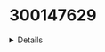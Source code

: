 # 300147629

<details>

# voici la commande de l’installations
Install-WindowsFeature AD-Domain-Services –IncludeManagementTools


```powershell
Success Restart Needed Exit Code      Feature Result
------- -------------- ---------      --------------
True    No             Success        {Active Directory Domain Services, Group P...

</details>


# verification de l'installations

<details>

  #voici la commande pour verifier

Get-ADDomain
Get-ADForest

```powershell

PS C:\Users\Administrator> Get-ADDomain                                                                                 >> Get-ADForest                                                                                                         

AllowedDNSSuffixes                 : {}
ChildDomains                       : {}
ComputersContainer                 : CN=Computers,DC=DC300147629-00,DC=local
DeletedObjectsContainer            : CN=Deleted Objects,DC=DC300147629-00,DC=local
DistinguishedName                  : DC=DC300147629-00,DC=local
DNSRoot                            : DC300147629-00.local
DomainControllersContainer         : OU=Domain Controllers,DC=DC300147629-00,DC=local
DomainMode                         : Windows2016Domain
DomainSID                          : S-1-5-21-447135690-91861430-3213525697
ForeignSecurityPrincipalsContainer : CN=ForeignSecurityPrincipals,DC=DC300147629-00,DC=local
Forest                             : DC300147629-00.local
InfrastructureMaster               : DC300147629.DC300147629-00.local
LastLogonReplicationInterval       :
LinkedGroupPolicyObjects           : {CN={31B2F340-016D-11D2-945F-00C04FB984F9},CN=Policies,CN=System,DC=DC300147629-00
                                     ,DC=local}
LostAndFoundContainer              : CN=LostAndFound,DC=DC300147629-00,DC=local
ManagedBy                          :
Name                               : DC300147629-00
NetBIOSName                        : DC300147629-00
ObjectClass                        : domainDNS
ObjectGUID                         : e86e0afd-3e14-4f06-b5d2-fcd54a92fab3
ParentDomain                       :
PDCEmulator                        : DC300147629.DC300147629-00.local
PublicKeyRequiredPasswordRolling   : True
QuotasContainer                    : CN=NTDS Quotas,DC=DC300147629-00,DC=local
ReadOnlyReplicaDirectoryServers    : {}
ReplicaDirectoryServers            : {DC300147629.DC300147629-00.local}
RIDMaster                          : DC300147629.DC300147629-00.local
SubordinateReferences              : {DC=ForestDnsZones,DC=DC300147629-00,DC=local,
                                     DC=DomainDnsZones,DC=DC300147629-00,DC=local,
                                     CN=Configuration,DC=DC300147629-00,DC=local}
SystemsContainer                   : CN=System,DC=DC300147629-00,DC=local
UsersContainer                     : CN=Users,DC=DC300147629-00,DC=local

ApplicationPartitions : {DC=DomainDnsZones,DC=DC300147629-00,DC=local, DC=ForestDnsZones,DC=DC300147629-00,DC=local}
CrossForestReferences : {}
DomainNamingMaster    : DC300147629.DC300147629-00.local
Domains               : {DC300147629-00.local}
ForestMode            : Windows2016Forest
GlobalCatalogs        : {DC300147629.DC300147629-00.local}
Name                  : DC300147629-00.local
PartitionsContainer   : CN=Partitions,CN=Configuration,DC=DC300147629-00,DC=local
RootDomain            : DC300147629-00.local
SchemaMaster          : DC300147629.DC300147629-00.local
Sites                 : {Default-First-Site-Name}
SPNSuffixes           : {}
UPNSuffixes           : {}

</details>
